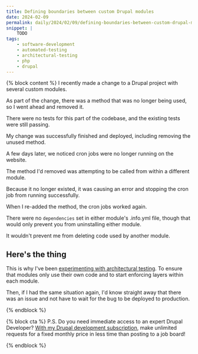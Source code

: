 ```yaml
---
title: Defining boundaries between custom Drupal modules
date: 2024-02-09
permalink: daily/2024/02/09/defining-boundaries-between-custom-drupal-modules
snippet: |
    TODO
tags:
    - software-development
    - automated-testing
    - architectural-testing
    - php
    - drupal
---
```


{% block content %}
I recently made a change to a Drupal project with several custom modules.

As part of the change, there was a method that was no longer being used, so I went ahead and removed it.

There were no tests for this part of the codebase, and the existing tests were still passing.

My change was successfully finished and deployed, including removing the unused method.

A few days later, we noticed cron jobs were no longer running on the website.

The method I'd removed was attempting to be called from within a different module.

Because it no longer existed, it was causing an error and stopping the cron job from running successfully.

When I re-added the method, the cron jobs worked again.

There were no `dependencies` set in either module's .info.yml file, though that would only prevent you from uninstalling either module.

It wouldn't prevent me from deleting code used by another module.

## Here's the thing

This is why I've been [experimenting with architectural testing][yesterday]. To ensure that modules only use their own code and to start enforcing layers within each module.

Then, if I had the same situation again, I'd know straight away that there was an issue and not have to wait for the bug to be deployed to production.

[yesterday]: {{site.url}}/archive/2024/02/08/experimenting-with-architectural-testing
{% endblock %}

{% block cta %}
P.S. Do you need immediate access to an expert Drupal Developer? [With my Drupal development subscription][subscription], make unlimited requests for a fixed monthly price in less time than posting to a job board!

[subscription]: {{site.url}}/subscription
{% endblock %}
